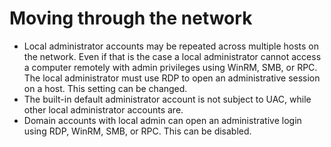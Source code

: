 # Moving through the network

* Local administrator accounts may be repeated across multiple hosts on the network. Even if that is the case a 
local administrator cannot access a computer remotely with admin privileges using WinRM, SMB, or RPC. The local 
administrator must use RDP to open an administrative session on a host. This setting can be changed.
* The built-in default administrator account is not subject to UAC, while other local administrator accounts are.
* Domain accounts with local admin can open an administrative login using RDP, WinRM, SMB, or RPC. This can be disabled.